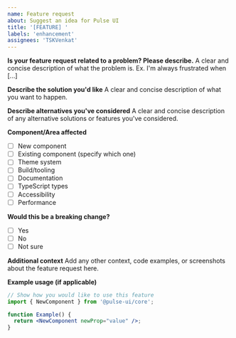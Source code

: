 ```yaml
---
name: Feature request
about: Suggest an idea for Pulse UI
title: '[FEATURE] '
labels: 'enhancement'
assignees: 'TSKVenkat'
---
```


**Is your feature request related to a problem? Please describe.**
A clear and concise description of what the problem is. Ex. I'm always frustrated when [...]

**Describe the solution you'd like**
A clear and concise description of what you want to happen.

**Describe alternatives you've considered**
A clear and concise description of any alternative solutions or features you've considered.

**Component/Area affected**
- [ ] New component
- [ ] Existing component (specify which one)
- [ ] Theme system
- [ ] Build/tooling
- [ ] Documentation
- [ ] TypeScript types
- [ ] Accessibility
- [ ] Performance

**Would this be a breaking change?**
- [ ] Yes
- [ ] No
- [ ] Not sure

**Additional context**
Add any other context, code examples, or screenshots about the feature request here.

**Example usage (if applicable)**
```jsx
// Show how you would like to use this feature
import { NewComponent } from '@pulse-ui/core';

function Example() {
  return <NewComponent newProp="value" />;
}
```
